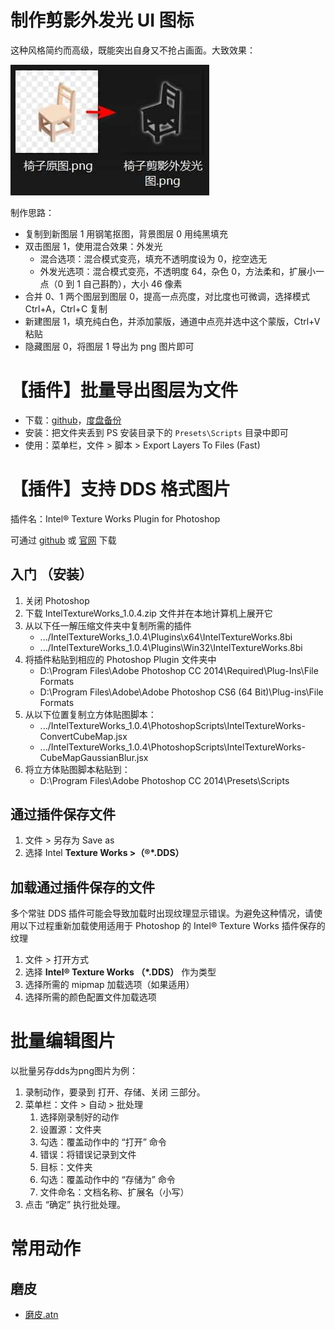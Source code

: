 # 制作剪影外发光 UI 图标

这种风格简约而高级，既能突出自身又不抢占画面。大致效果：

 ![](./img/ps_01.jpg)

制作思路：

- 复制到新图层 1 用钢笔抠图，背景图层 0 用纯黑填充
- 双击图层 1，使用混合效果：外发光
  - 混合选项：混合模式变亮，填充不透明度设为 0，挖空选无
  - 外发光选项：混合模式变亮，不透明度 64，杂色 0，方法柔和，扩展小一点（0 到 1 自己斟酌），大小 46 像素
- 合并 0、1 两个图层到图层 0，提高一点亮度，对比度也可微调，选择模式 Ctrl+A，Ctrl+C 复制
- 新建图层 1，填充纯白色，并添加蒙版，通道中点亮并选中这个蒙版，Ctrl+V 粘贴
- 隐藏图层 0，将图层 1 导出为 png 图片即可



# 【插件】批量导出图层为文件

- 下载：[github](https://github.com/antipalindrome/Photoshop-Export-Layers-to-Files-Fast)，[度盘备份](https://pan.baidu.com/s/1qHYwS1XUiLHXazqEaUou4Q?pwd=pa66)
- 安装：把文件夹丢到 PS 安装目录下的 `Presets\Scripts` 目录中即可
- 使用：菜单栏，文件 > 脚本 > Export Layers To Files (Fast)

# 【插件】支持 DDS 格式图片

插件名：Intel® Texture Works Plugin for Photoshop

可通过 [github](https://github.com/GameTechDev/Intel-Texture-Works-Plugin) 或 [官网](https://gametechdev.github.io/Intel-Texture-Works-Plugin/) 下载

## 入门 （安装）

1. 关闭 Photoshop
2. 下载 IntelTextureWorks_1.0.4.zip 文件并在本地计算机上展开它
3. 从以下任一解压缩文件夹中复制所需的插件
   - .../IntelTextureWorks_1.0.4\Plugins\x64\IntelTextureWorks.8bi
   - .../IntelTextureWorks_1.0.4\Plugins\Win32\IntelTextureWorks.8bi
4. 将插件粘贴到相应的 Photoshop Plugin 文件夹中
   - D:\Program Files\Adobe Photoshop CC 2014\Required\Plug-Ins\File Formats
   - D:\Program Files\Adobe\Adobe Photoshop CS6 (64 Bit)\Plug-ins\File Formats
5. 从以下位置复制立方体贴图脚本：
   - .../IntelTextureWorks_1.0.4\PhotoshopScripts\IntelTextureWorks-ConvertCubeMap.jsx
   - .../IntelTextureWorks_1.0.4\PhotoshopScripts\IntelTextureWorks-CubeMapGaussianBlur.jsx
6. 将立方体贴图脚本粘贴到：
   - D:\Program Files\Adobe Photoshop CC 2014\Presets\Scripts

## 通过插件保存文件

1. 文件 > 另存为 Save as
2. 选择 Intel **Texture Works >（®\*.DDS）**

## 加载通过插件保存的文件

多个常驻 DDS 插件可能会导致加载时出现纹理显示错误。为避免这种情况，请使用以下过程重新加载使用适用于 Photoshop 的 Intel® Texture Works 插件保存的纹理

1. 文件 > 打开方式
2. 选择 **Intel® Texture Works （\*.DDS）** 作为类型
3. 选择所需的 mipmap 加载选项（如果适用）
4. 选择所需的颜色配置文件加载选项



# 批量编辑图片

以批量另存dds为png图片为例：

1. 录制动作，要录到 打开、存储、关闭 三部分。
2. 菜单栏：文件 > 自动 > 批处理
   1. 选择刚录制好的动作
   2. 设置源：文件夹
   3. 勾选：覆盖动作中的 “打开” 命令
   4. 错误：将错误记录到文件
   5. 目标：文件夹
   6. 勾选：覆盖动作中的 “存储为” 命令
   7. 文件命名：文档名称、扩展名（小写）
3. 点击 “确定” 执行批处理。



# 常用动作

## 磨皮

- [磨皮.atn](./磨皮.atn)
